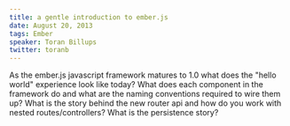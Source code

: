 ```yaml
---
title: a gentle introduction to ember.js
date: August 20, 2013
tags: Ember
speaker: Toran Billups
twitter: toranb
---
```


As the ember.js javascript framework matures to 1.0 what does the "hello world" experience look like today? What does each component in the framework do and what are the naming conventions required to wire them up? What is the story behind the new router api and how do you work with nested routes/controllers? What is the persistence story?


